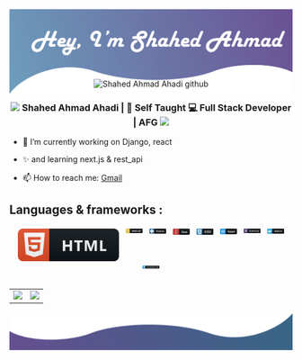 <!-- ### Hi there 👋 -->

<img src="./includes/header.png">
<div align="center" style="margin-top: -30px;">
   <img alt="Shahed Ahmad Ahadi github" src="https://visitor-badge.glitch.me/badge?page_id=ShahedAhmadAhadi">
   <h3>
      <img src="https://www.animatedimages.org/data/media/56/animated-computer-image-0116.gif" width="32"> Shahed Ahmad Ahadi | 🧐 Self Taught 💻 Full Stack Developer |  AFG <img src="https://www.animatedimages.org/data/media/56/animated-computer-image-0116.gif" width="32">
   </h3>
</div>

<!--
**ShahedAhmadAhadi/ShahedAhmadAhadi** is a ✨ _special_ ✨ repository because its `README.md` (this file) appears on your GitHub profile.

Here are some ideas to get you started:-->

 - 🔭 I’m currently working on Django, react

<!--  🌱 I’m currently learning django & React -->
-   ✨ and learning next.js & rest_api
<!-- - 👯 I’m looking to collaborate on ...
-   🤔 I’m looking for help with ...
-   💬 Ask me about ...
-   😄 Pronouns: ...
-   ⚡ Fun fact: ... -->
-   📫 How to reach me: <a href="mailto:Shaheda.a16@gmail.com">Gmail</a>

## Languages & frameworks :
<p align="center">
  <!-- For more icons please follow  https://github.com/MikeCodesDotNET/ColoredBadges -->
  <img src="https://raw.githubusercontent.com/8bithemant/8bithemant/master/svg/dev/languages/html.svg" alt="html" style="vertical-align:top; margin:4px; width:180px;">
  <img src="https://raw.githubusercontent.com/8bithemant/8bithemant/master/svg/dev/languages/js.svg" alt="js" style="vertical-align:top; margin:4px; width:30px;">
  <img src="https://raw.githubusercontent.com/8bithemant/8bithemant/master/svg/dev/languages/python.svg" alt="python" style="vertical-align:top; margin:4px; width:30px;">
  <img src="./includes/java.svg" alt="java" style="vertical-align:top; margin:4px; width:30px;">
  <img src="./includes/css.svg" alt="css" style="vertical-align:top; margin:4px; width:30px;">
  <img src="https://raw.githubusercontent.com/8bithemant/8bithemant/master/svg/dev/frameworks/react.svg" alt="react" style="vertical-align:top; margin:4px; width:30px;">
<img src="./includes/bootstrap.svg" alt="bootsrap" style="vertical-align:top; margin:4px; width:30px;">
   <img src="https://github.com/MikeCodesDotNET/ColoredBadges/blob/master/svg/dev/tools/docker.svg" alt="docker" style="vertical-align:top; margin:4px; width:30px;">
   <img src="https://github.com/MikeCodesDotNET/ColoredBadges/blob/master/svg/dev/tools/visualstudio_code.svg" alt="visualstudio_code" style="vertical-align:top; margin:4px; width:30px;">
</p>

<table>
   
   <table width="100%">
   <tr>
      <td>
         <img height="180em" src="https://github-readme-stats.vercel.app/api?username=ShahedAhmadAhadi&show_icons=true&hide_border=true&theme=tokyonight&bg_color=0,52fa5a21,4dfcff21,c64dff21" />
      </td>
      <td>
         <img height="180em" src="https://github-readme-stats.vercel.app/api/top-langs/?username=ShahedAhmadAhadi&show_icons=true&hide_border=true&layout=compact&langs_count=8&bg_color=0,52fa5a21,4dfcff21,c64dff21&theme=tokyonight" />      
      </td>
   
   </tr>
<!-- https://github-readme-stats.vercel.app/api/top-langs/?username=ShahedAhmadAhadi&show_icons=true&hide_border=true&layout=compact&langs_count=8&bg_color=0,52fa5a21,4dfcff21,c64dff21&theme=tokyonight -->
<table>

<!-- <img alt="DenverCoder1's Activity Graph" src="https://activity-graph.herokuapp.com/graph?username=ShahedAhmadAhadi" /> -->

<img src="./includes/bottom.png">
